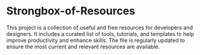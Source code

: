 # Strongbox-of-Resources
This project is a collection of useful and free resources for developers and designers. It includes a curated list of tools, tutorials, and templates to help improve productivity and enhance skills. The file is regularly updated to ensure the most current and relevant resources are available.
